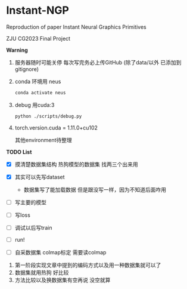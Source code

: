 # Instant-NGP

Reproduction of paper Instant Neural Graphics Primitives

ZJU CG2023 Final Project


**Warning**

1. 服务器随时可能关停 每次写完务必上传GitHub (除了data/以外 已添加到gitignore)

2. conda 环境用 neus

   ```bash
   conda activate neus
   ```

3. debug 用cuda:3

    ```bash
    python ./scripts/debug.py
    ```

4. torch.version.cuda = 1.11.0+cu102

    其他environment待整理

**TODO List**

- [x] 摸清楚数据集结构 热狗模型的数据集 找两三个出来用
- [x] 其实可以先写dataset
    - 数据集写了能加载数据 但是跟没写一样，因为不知道后面咋用
- [ ] 写主要的模型
- [ ] 写loss
- [ ] 调试以后写train
- [ ] run!
- [ ] 自采数据集 colmap标定 需要读colmap



1. 第一阶段实现文章中提到的编码方式以及用一种数据集就可以了
2. 数据集就用热狗 好比较
3. 方法比较以及换数据集有空再说 没空就算

